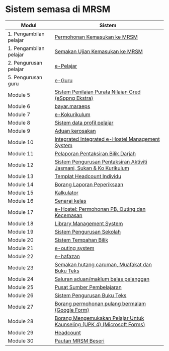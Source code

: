 # Sistem semasa di MRSM

| Modul | Sistem                                         |
|---------|-----------------------------------------------|
| 1. Pengambilan pelajar | [Permohonan Kemasukan ke MRSM](../../maklumat-asas/pengenalan-mrsm/pautan/sistem.md)                  |
| 1. Pengambilan pelajar | [Semakan Ujian Kemasukan ke MRSM](https://mrsm.mara.gov.my/MARATawaranf1/frmLoginSemakanF1.aspx)      |
| 2. Pengurusan pelajar | [e-Pelajar](http://www.mrsmkotakinabalu.edu.my/epelajar/login.asp)                                      |
| 5. Pengurusan guru | [e-Guru](http://www.mrsmsemporna.edu.my/skoq/contents/Loginguru.asp)                                     |
| Module 5| [Sistem Penilaian Purata Nilaian Gred (eSppng Ekstra)](https://uppmmrsmlangkawi.com/esppng)             |
| Module 6| [bayar.maraeps](https://bayar.maraeps.my/login)                                                          |
| Module 7| [e-Kokurikulum](http://www.mrsmserting.com/SKOQ/Contents/loginKoq.asp)                                   |
| Module 8| [Sistem data profil pelajar](http://www.uppmlgg.com/esppng/esppngextra/menuxxx_login.asp)                 |
| Module 9| [Aduan kerosakan](https://mrsmict.wixsite.com/mrsmkkmaintainance/aduan-kerosakkan)                       |
| Module 10| [Integrated Integrated e-Hostel Management System](http://e-hostel.net/trans_hostel)                       |
| Module 11| [Pelaporan Pentaksiran Bilik Darjah](https://mylink.la/nurmujahadah02)                                      |
| Module 12| [Sistem Pengurusan Pentaksiran Aktiviti Jasmani, Sukan & Ko Kurikulum](http://syspajskxxxonline.uppmlgg.com/index_pajsk.asp) |
| Module 13| [Templat Headcount Individu](https://maranet-my.sharepoint.com/:x:/g/personal/joespenzal_mara_gov_my/EfRb-OhMT8hFqlBPfSu8GZ4BpVBxAzzcNXAz_KWWl_VyFw?e=FqpV7A) |
| Module 14| [Borang Laporan Peperiksaan](http://examreportofficialuppmlgg168.uppmlgg.com/index.asp)                    |
| Module 15| [Kalkulator](http://kalkulatorpng4mrsm.uppmlgg.com/calculatorPNGatas.asp)                                  |
| Module 16| [Senarai kelas](http://www.uppmlgg.com/senaraikelas.html)                                                    |
| Module 17| [e-Hostel: Permohonan PB, Outing dan Kecemasan](http://www.e-hostel.net/joba_hostel/loginPenjaga.php)       |
| Module 18| [Library Management System](http://pspmrsmsaskualakangsar.com/)                                              |
| Module 19| [Sistem Pengurusan Sekolah](https://mrsm.awfatech.com/sas/)                                                   |
| Module 20| [Sistem Tempahan Bilik](http://www.pspmrsmkputra.com/cendana/mrbs/web/day.php?year=2023&month=09&day=04&area=17&room=0) |
| Module 21| [e-outing system](http://www.e-hostel.net/putra_outing/)                                                     |
| Module 22| [e-hafazan](http://ehafazanua.com/mrsmkp.html?button=LAMAN+UTAMA%0D%0A)                                      |
| Module 23| [Semakan hutang caruman, Muafakat dan Buku Teks](https://form.jotform.com/223253997071461)                   |
| Module 24| [Saluran aduan/maklum balas pelanggan](https://form.jotform.com/210074491832452)                           |
| Module 25| [Pusat Sumber Pembelajaran](https://www.pspbaitulilmi.com/)                                                  |
| Module 26| [Sistem Pengurusan Buku Teks](http://pspbaitulilmitmfs.com/spteks/login.php)                                 |
| Module 27| [Borang permohonan pulang bermalam (Google Form)](https://docs.google.com/forms/d/e/1FAIpQLScJqR1fAepW8t35u-HG3jgid7SXLW8gXjoLbEz0KXsFV-5_Qw/viewform) |
| Module 28| [Borang Mengemukakan Pelajar Untuk Kaunseling (UPK 4) (Microsoft Forms)](https://forms.office.com/pages/responsepage.aspx?id=gkACjlBbekSQabWlR-NKMPUt-QDdaPBIrdbGqYaXNrFUN0VVSk5WSTBZTjNDSjg2U05CVFpTUVY5Uy4u) |
| Module 29| [Headcount](https://maranet-my.sharepoint.com/:x:/r/personal/suria_hanapiah_mara_gov_my/_layouts/15/Doc.aspx?sourcedoc=%7BC496C963-0268-4C7C-A5CE-08D335FFED5E%7D&file=T5-HEADCOUNT%20BESERI%202023.xlsx&action=default&mobileredirect=true) |
| Module 30| [Pautan MRSM Beseri](https://mylink.la/mrsmbeseri)                                                           |
